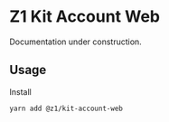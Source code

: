 # Z1 Kit Account Web

Documentation under construction.

## Usage

Install

```
yarn add @z1/kit-account-web
```
